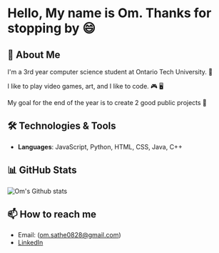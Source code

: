 # Hello, My name is Om. Thanks for stopping by 😄

## 🪪 About Me
I'm a 3rd year computer science student at Ontario Tech University. 🏫

I like to play video games, art, and I like to code. 🎮 🖥️

My goal for the end of the year is to create 2 good public projects 🥅


## 🛠️ Technologies & Tools
- **Languages**: JavaScript, Python, HTML, CSS, Java, C++

## 📊 GitHub Stats
![Om's Github stats](https://github-readme-stats.vercel.app/api?username=OmSathe&show_icons=true&hide_title=true&count_private=true&hide=prs)

## 📫 How to reach me
- Email: (om.sathe0828@gmail.com)
- [LinkedIn](https://www.linkedin.com/in/om-sathe/)
